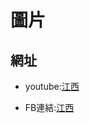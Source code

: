 <html>
    <hesd>
        <mata charset="utf-8"></mata>
    </hesd>
    <body>
        <h1>圖片</h1>
        <h2>網址</h2>
        <ul>
        <li><p>youtube:<a href="https://www.youtube.com/channel/UCUL3ftFNvPovS-f18SdFhEg">江西</a></p></li>
        <li><p>FB連結:<a href="https://www.facebook.com/profile.php?id=100068670226171">江西</a></p></li>
        </ul>
    </body>
</html>
